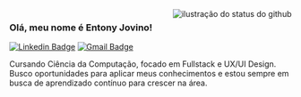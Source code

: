 <img align='right' src="https://github-readme-stats.vercel.app/api?username=tonyzinh&show_icons=true&title_color=783c00&text_color=af552e&icon_color=783c00&bg_color=f8efd4&cache_seconds=2300" alt="ilustração do status do github">

### Olá, meu nome é Entony Jovino!

[![Linkedin Badge](https://img.shields.io/badge/-%20LinkedIn-F2F0E3?style=flat-square&logo=Linkedin&logoColor=212121&link=https://www.linkedin.com/in/entonyjovino/)](https://www.linkedin.com/in/entonyjovino/) 
[![Gmail Badge](https://img.shields.io/badge/-entonysantos@outlook.com.br-F2F0E3?style=flat-square&logo=Gmail&logoColor=212121&link=mailto:entonysantos@outlook.com.br)](mailto:entonysantos@outlook.com.br)

<p>Cursando Ciência da Computação, focado em Fullstack e UX/UI Design. Busco oportunidades para aplicar meus conhecimentos e estou sempre em busca de aprendizado contínuo para crescer na área.</p>
